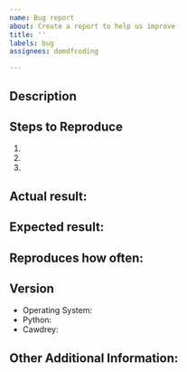 ```yaml
---
name: Bug report
about: Create a report to help us improve
title: ''
labels: bug
assignees: domdfcoding

---
```


<!-- Have you searched for similar issues? Before submitting this issue, please check the open issues and add a note before logging a new issue. 

PLEASE USE THE TEMPLATE BELOW TO PROVIDE INFORMATION ABOUT THE ISSUE. 
INSUFFICIENT INFO WILL GET THE ISSUE CLOSED. IT WILL ONLY BE REOPENED AFTER SUFFICIENT INFO IS PROVIDED-->

## Description 
<!--Provide a brief description of the issue-->


## Steps to Reproduce
<!--Please add a series of steps to reproduce the issue-->

   1. 
   2. 
   3. 

## Actual result:
<!--Please add screenshots if needed-->


## Expected result:
<!--Include the Python traceback if present-->

## Reproduces how often: 
<!--[Easily reproduced/Intermittent issue/No steps to reproduce]-->


## Version

  * Operating System: 
  * Python: 
  * Cawdrey: 


## Other Additional Information:
<!--Any additional information, related issues, extra QA steps, configuration or data that might be necessary to reproduce the issue-->
